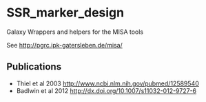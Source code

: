 SSR_marker_design
=================

Galaxy Wrappers and helpers for the MISA tools

See http://pgrc.ipk-gatersleben.de/misa/

Publications
-----------

* Thiel et al 2003 http://www.ncbi.nlm.nih.gov/pubmed/12589540
* Badlwin et al 2012 http://dx.doi.org/10.1007/s11032-012-9727-6


 

